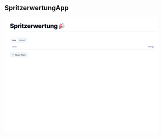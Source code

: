 ## SpritzerwertungApp

![Entwickelt mit NextJS, TypeScript und ShadcnUI](public/Spritzerwertung.gif)